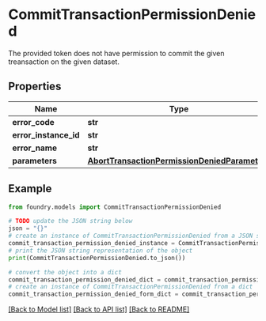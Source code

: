 # CommitTransactionPermissionDenied

The provided token does not have permission to commit the given treansaction on the given dataset.

## Properties

Name | Type | Description | Notes
------------ | ------------- | ------------- | -------------
**error_code** | **str** |  |
**error_instance_id** | **str** |  | \[optional\]
**error_name** | **str** |  |
**parameters** | [**AbortTransactionPermissionDeniedParameters**](AbortTransactionPermissionDeniedParameters.md) |  |

## Example

```python
from foundry.models import CommitTransactionPermissionDenied

# TODO update the JSON string below
json = "{}"
# create an instance of CommitTransactionPermissionDenied from a JSON string
commit_transaction_permission_denied_instance = CommitTransactionPermissionDenied.from_json(json)
# print the JSON string representation of the object
print(CommitTransactionPermissionDenied.to_json())

# convert the object into a dict
commit_transaction_permission_denied_dict = commit_transaction_permission_denied_instance.to_dict()
# create an instance of CommitTransactionPermissionDenied from a dict
commit_transaction_permission_denied_form_dict = commit_transaction_permission_denied.from_dict(commit_transaction_permission_denied_dict)
```

[\[Back to Model list\]](../README.md#documentation-for-models) [\[Back to API list\]](../README.md#documentation-for-api-endpoints) [\[Back to README\]](../README.md)
